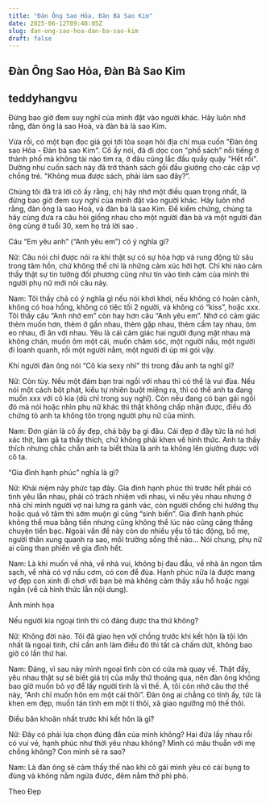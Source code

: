 ```yaml
---
title: "Đàn Ông Sao Hỏa, Đàn Bà Sao Kim"
date: 2025-06-12T09:48:05Z
slug: dan-ong-sao-hoa-dan-ba-sao-kim
draft: false
---
```


## Đàn Ông Sao Hỏa, Đàn Bà Sao Kim

## teddyhangvu

Đừng bao giờ đem suy nghĩ của mình đặt vào người khác. Hãy luôn nhớ rằng, đàn ông là sao Hoả, và đàn bà là sao Kim.

Vừa rồi, có một bạn đọc giả gọi tới tòa soạn hỏi địa chỉ mua cuốn "Đàn ông sao Hỏa - Đàn bà sao Kim". Cô ấy nói, đã đi dọc con "phố sách" nổi tiếng ở thành phố mà không tài nào tìm ra, ở đâu cũng lắc đầu quầy quậy "Hết rồi". Dường như cuốn sách này đã trở thành sách gối đầu giường cho các cặp vợ chồng trẻ. "Không mua được sách, phải làm sao đây?”.

Chúng tôi đã trả lời cô ấy rằng, chị hãy nhớ một điều quan trọng nhất, là đừng bao giờ đem suy nghĩ của mình đặt vào người khác. Hãy luôn nhớ rằng, đàn ông là sao Hoả, và đàn bà là sao Kim. Để kiểm chứng, chúng ta hãy cùng đưa ra câu hỏi giống nhau cho một người đàn bà và một người đàn ông cùng ở tuổi 30, xem họ trả lời sao
.

Câu “Em yêu anh” (“Anh yêu em”) có ý nghĩa gì?

Nữ: Câu nói chỉ được nói ra khi thật sự có sự hòa hợp và rung động từ sâu trong tâm hồn, chứ không thể chỉ là những cảm xúc hời hợt. Chỉ khi nào cảm thấy thật sự tin tưởng đối phương cũng như tin vào tình cảm của mình thì người phụ nữ mới nói câu này.

Nam: Tôi thấy chả có ý nghĩa gì nếu nói khơi khơi, nếu không có hoàn cảnh, không có hoa hồng, không có tiệc tối 2 người, và không có “kiss”, hoặc xxx. Tôi thấy câu “Anh nhớ em” còn hay hơn câu “Anh yêu em”. Nhớ có cảm giác thèm muốn hơn, thèm ở gần nhau, thèm gặp nhau, thèm cầm tay nhau, ôm eo nhau, đi ăn với nhau. Yêu là cái cảm giác hai người đụng mặt nhau mà không chán, muốn ôm một cái, muốn chăm sóc, một người nấu, một người đi loanh quanh, rồi một người nằm, một người đi úp mì gói vậy.

Khi người đàn ông nói “Cô kia sexy nhỉ” thì trong đầu anh ta nghĩ gì?

Nữ: Còn tùy. Nếu một đám bạn trai ngồi với nhau thì có thể là vui đùa. Nếu nói một cách bột phát, kiểu tự nhiên buột miệng ra, thì có thể anh ta đang muốn xxx với cô kia (dù chỉ trong suy nghĩ). Còn nếu đang có bạn gái ngồi đó mà nói hoặc nhìn phụ nữ khác thì thật không chấp nhận được, điều đó chứng tỏ anh ta không tôn trọng người phụ nữ của mình.

Nam: Đơn giản là cô ấy đẹp, chả bậy bạ gì đâu. Cái đẹp ở đây tức là nó hơi xác thịt, làm gã ta thấy thích, chứ không phải khen về hình thức. Anh ta thấy thích nhưng chắc chắn anh ta biết thừa là anh ta không lên giường được với cô ta.

“Gia đình hạnh phúc” nghĩa là gì?

Nữ: Khái niệm này phức tạp đây. Gia đình hạnh phúc thì trước hết phải có tình yêu lẫn nhau, phải có trách nhiệm với nhau, vì nếu yêu nhau nhưng ở nhà chỉ mình người vợ nai lưng ra gánh vác, còn người chồng chỉ hưởng thụ hoặc quá vô tâm thì sớm muộn gì cũng “sinh biến”. Gia đình hạnh phúc không thể mua bằng tiền nhưng cũng không thể lúc nào cũng căng thẳng chuyện tiền bạc. Ngoài vấn đề này còn do nhiều yếu tố tác động, bố mẹ, người thân xung quanh ra sao, môi trường sống thế nào… Nói chung, phụ nữ ai cũng than phiền về gia đình hết.

Nam: Là khi muốn về nhà, về nhà vui, không bị đau đầu, về nhà ăn ngon tắm sạch, về nhà có vợ nấu cơm, có con để đùa. Hạnh phúc nữa là được mang vợ đẹp con xinh đi chơi với bạn bè mà không cảm thấy xấu hổ hoặc ngại ngần (về cả hình thức lẫn nội dung).



Ảnh minh họa

Nếu người kia ngoại tình thì có đáng được tha thứ không?

Nữ: Không đời nào. Tôi đã giao hẹn với chồng trước khi kết hôn là tội lớn nhất là ngoại tình, chỉ cần anh làm điều đó thì tất cả chấm dứt, không bao giờ có lần thứ hai.

Nam: Đáng, vì sau này mình ngoại tình còn có cửa mà quay về. Thật đấy, yêu nhau thật sự sẽ biết giá trị của mấy thứ thoáng qua, nên đàn ông không bao giờ muốn bỏ vợ để lấy người tình là vì thế. À, tôi còn nhớ câu thơ thế này, “Anh chỉ muốn hôn em một cái thôi”. Đàn ông ai chẳng có tính ấy, tức là khen em đẹp, muốn tán tỉnh em một tí thôi, xã giao ngưỡng mộ thế thôi.

Điều băn khoăn nhất trước khi kết hôn là gì?

Nữ: Đây có phải lựa chọn đúng đắn của mình không? Hai đứa lấy nhau rồi có vui vẻ, hạnh phúc như thời yêu nhau không? Mình có mâu thuẫn với mẹ chồng không? Con mình sẽ ra sao?

Nam: Là đàn ông sẽ cảm thấy thế nào khi cô gái mình yêu có cái bụng to đùng và không nằm ngửa được, đêm nằm thở phì phò.

Theo Đẹp